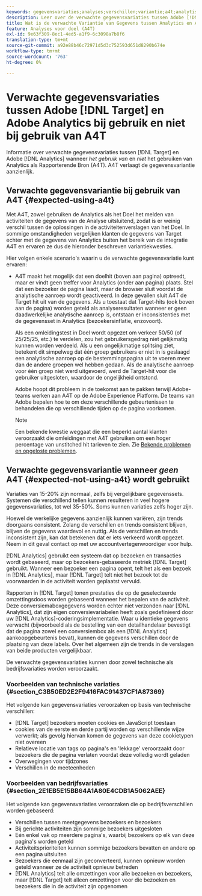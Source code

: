```yaml
---
keywords: gegevensvariaties;analyses;verschillen;variantie;a4t;analytische gegevens voor doel;analytische gegevens als bron van de rapportage;discrepanties;discrepantie
description: Leer over de verwachte gegevensvariaties tussen Adobe [!DNL Target] and Analytics when not using Analytics for [!DNL Target] (A4T), die gegevensvariatie helemaal elimineert.
title: Wat is de verwachte Variantie van Gegevens tussen Analytics en A4T?
feature: Analyses voor doel (A4T)
exl-id: 9e63f309-8ec1-4ed5-a1f9-6c3098a7b8f6
translation-type: tm+mt
source-git-commit: a92e88b46c72971d5d3c752593d651d8290b674e
workflow-type: tm+mt
source-wordcount: '763'
ht-degree: 0%

---
```


# Verwachte gegevensvariaties tussen Adobe [!DNL Target] en Adobe Analytics bij gebruik en niet bij gebruik van A4T

Informatie over verwachte gegevensvariaties tussen [!DNL Target] en Adobe [!DNL Analytics] wanneer *het gebruik van* en *niet* het gebruiken van Analytics als Rapporterende Bron (A4T). A4T verlaagt de gegevensvariantie aanzienlijk.

## Verwachte gegevensvariantie bij gebruik van A4T {#expected-using-a4t}

Met A4T, zowel gebruiken de Analytics als het Doel het melden van activiteiten de gegevens van de Analyse uitsluitend, zodat is er weinig verschil tussen de oplossingen in de activiteitenverslagen van het Doel. In sommige omstandigheden vergelijken klanten de gegevens van Target echter met de gegevens van Analytics buiten het bereik van de integratie A4T en ervaren ze dus de hieronder beschreven variantiekwesties.

Hier volgen enkele scenario&#39;s waarin u de verwachte gegevensvariatie kunt ervaren:

* A4T maakt het mogelijk dat een doelhit (boven aan pagina) optreedt, maar er vindt geen treffer voor Analytics (onder aan pagina) plaats. Stel dat een bezoeker de pagina laadt, maar de browser sluit voordat de analytische aanroep wordt geactiveerd. In deze gevallen sluit A4T de Target hit uit van de gegevens. Als u toestaat dat Target-hits (ook boven aan de pagina) worden geteld als analyseresultaten wanneer er geen daadwerkelijke analytische aanroep is, ontstaan er inconsistenties met de gegevensset in Analytics (bezoekersinflatie, enzovoort).

   Als een omleidingstest in Doel wordt opgezet om verkeer 50/50 (of 25/25/25, etc.) te verdelen, zou het gebruikersgedrag niet gelijkmatig kunnen worden verdeeld. Als u een ongelijkmatige splitsing ziet, betekent dit simpelweg dat één groep gebruikers er niet in is geslaagd een analytische aanroep op de bestemmingspagina uit te voeren meer dan de andere groepen wel hebben gedaan. Als de analytische aanroep voor één groep niet werd uitgevoerd, werd de Target-hit voor die gebruiker uitgesloten, waardoor de ongelijkheid ontstond.

   Adobe hoopt dit probleem in de toekomst aan te pakken terwijl Adobe-teams werken aan A4T op de Adobe Experience Platform. De teams van Adobe bepalen hoe te om deze verschillende gebeurtenissen te behandelen die op verschillende tijden op de pagina voorkomen.

   >[!NOTE]
   >
   >Een bekende kwestie weggaat die een beperkt aantal klanten veroorzaakt die omleidingen met A4T gebruiken om een hoger percentage van unstitched hit tarieven te zien. Zie [Bekende problemen en opgeloste problemen](/help/r-release-notes/known-issues-resolved-issues.md#redirect).

## Verwachte gegevensvariantie wanneer *geen* A4T {#expected-not-using-a4t} wordt gebruikt

Variaties van 15-20% zijn normaal, zelfs bij vergelijkbare gegevenssets. Systemen die verschillend tellen kunnen resulteren in veel hogere gegevensvariaties, tot wel 35-50%. Soms kunnen variaties zelfs hoger zijn.

Hoewel de werkelijke gegevens aanzienlijk kunnen variëren, zijn trends doorgaans consistent. Zolang de verschillen en trends consistent blijven, blijven de gegevens waardevol en nuttig. Als de verschillen en trends inconsistent zijn, kan dat betekenen dat er iets verkeerd wordt opgezet. Neem in dit geval contact op met uw accountvertegenwoordiger voor hulp.

[!DNL Analytics] gebruikt een systeem dat op bezoeken en transacties wordt gebaseerd, maar op bezoekers-gebaseerde metriek  [!DNL Target] gebruikt. Wanneer een bezoeker een pagina opent, telt het als een bezoek in [!DNL Analytics], maar [!DNL Target] telt niet het bezoek tot de voorwaarden in de activiteit worden geplaatst vervuld.

Rapporten in [!DNL Target] tonen prestaties die op de geselecteerde omzettingsdoos worden gebaseerd wanneer het bepalen van de activiteit. Deze conversiemaboxgegevens worden echter niet verzonden naar [!DNL Analytics], dat zijn eigen conversievariabelen heeft zoals gedefinieerd door uw [!DNL Analytics]-coderingsimplementatie. Waar u identieke gegevens verwacht (bijvoorbeeld als de bestelling van een detailhandelaar bevestigt dat de pagina zowel een conversiembox als een [!DNL Analytics] aankoopgebeurtenis bevat), kunnen de gegevens verschillen door de plaatsing van deze labels. Over het algemeen zijn de trends in de verslagen van beide producten vergelijkbaar.

De verwachte gegevensvariaties kunnen door zowel technische als bedrijfsvariaties worden veroorzaakt.

### Voorbeelden van technische variaties {#section_C3B50ED2E2F9416FAC91437CF1A87369}

Het volgende kan gegevensvariaties veroorzaken op basis van technische verschillen:

* [!DNL Target] bezoekers moeten cookies en JavaScript toestaan
* cookies van de eerste en derde partij worden op verschillende wijze verwerkt; als gevolg hiervan komen de gegevens van deze cookietypen niet overeen
* Relatieve locatie van tags op pagina&#39;s en &#39;lekkage&#39; veroorzaakt door bezoekers die de pagina verlaten voordat deze volledig wordt geladen
* Overwegingen voor tijdzones
* Verschillen in de meeteenheden

### Voorbeelden van bedrijfsvariaties {#section_2E1EB5E15BB64A1A80E4CDB1A5062AEE}

Het volgende kan gegevensvariaties veroorzaken die op bedrijfsverschillen worden gebaseerd:

* Verschillen tussen meetgegevens bezoekers en bezoekers
* Bij gerichte activiteiten zijn sommige bezoekers uitgesloten
* Eén enkel vak op meerdere pagina&#39;s, waarbij bezoekers op elk van deze pagina&#39;s worden geteld
* Activiteitsprioriteiten kunnen sommige bezoekers bevatten en andere op een pagina uitsluiten
* Bezoekers die eenmaal zijn geconverteerd, kunnen opnieuw worden geteld wanneer ze de activiteit opnieuw betreden
* [!DNL Analytics] telt alle omzettingen voor alle bezoeken en bezoekers, maar  [!DNL Target] telt alleen omzettingen voor die bezoeken en bezoekers die in de activiteit zijn opgenomen
